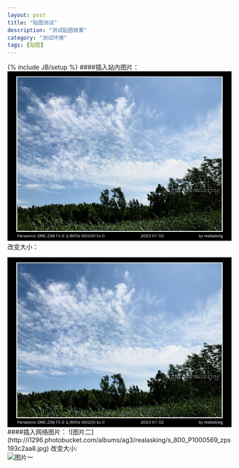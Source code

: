 ```yaml
---
layout: post
title: "贴图测试"
description: "测试贴图效果"
category: "测试环境"
tags: [贴图]
---
```

{% include JB/setup %}
####插入站内图片：
![图片一](assets/pics/s_800_P1000565.jpg)
改变大小：
<div>
<img src="assets/pics/s_800_P1000565.jpg" alt="图片一" title="图片测试一" width="640" align="left" />
</div>
####插入网络图片：
![图片二](http://i1296.photobucket.com/albums/ag3/realasking/s_800_P1000569_zps193c2aa8.jpg)
改变大小:
<div>
<img src="http://i1296.photobucket.com/albums/ag3/realasking/s_800_P1000569_zps193c2aa8.jpg" alt="图片一" title="图片测试一" width="640" align="left" />
</div>
